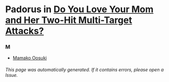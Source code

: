 # Padorus in [Do You Love Your Mom and Her Two-Hit Multi-Target Attacks?](https://myanimelist.net/anime/38573/Tsuujou_Kougeki_ga_Zentai_Kougeki_de_Ni-kai_Kougeki_no_Okaasan_wa_Suki_Desu_ka)

### M
* [Mamako Oosuki](https://github.com/shadow578/Project-Padoru/blob/master/table-of-contents/characters/MamakoOosuki.md)

###### This page was automatically generated. If it contains errors, please open a Issue.
